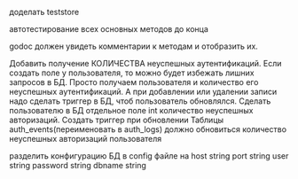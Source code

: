 доделать teststore

автотестирование всех основных методов до конца

godoc должен увидеть комментарии к методам и отобразить их.

Добавить получение КОЛИЧЕСТВА неуспешных аутентификаций. Если создать поле у пользователя, то можно будет избежать лишних запросов в БД. Просто получаем пользователя и количество его неуспешных аутентификаций. А при добавлении или удалении записи надо сделать триггер в БД, чтоб пользователь обновлялся.
Сделать пользователю в БД отдельное поле int количество неуспешных авторизаций. Создать триггер при обновлении Таблицы auth_events(переименовать в auth_logs) должно обновиться количество неуспешных авторизаций пользователя

разделить конфигурацию БД в config файлe на
    host     string
    port     string
    user     string
    password string
    dbname   string

